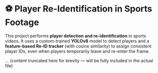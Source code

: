 # ⚽ Player Re-Identification in Sports Footage

This project performs **player detection and re-identification** in sports videos. It uses a custom-trained **YOLOv8** model to detect players and a **feature-based Re-ID tracker** (with cosine similarity) to assign consistent player IDs, even when players temporarily leave and re-enter the frame.

... (content truncated here for brevity — will be fully included in the actual file)